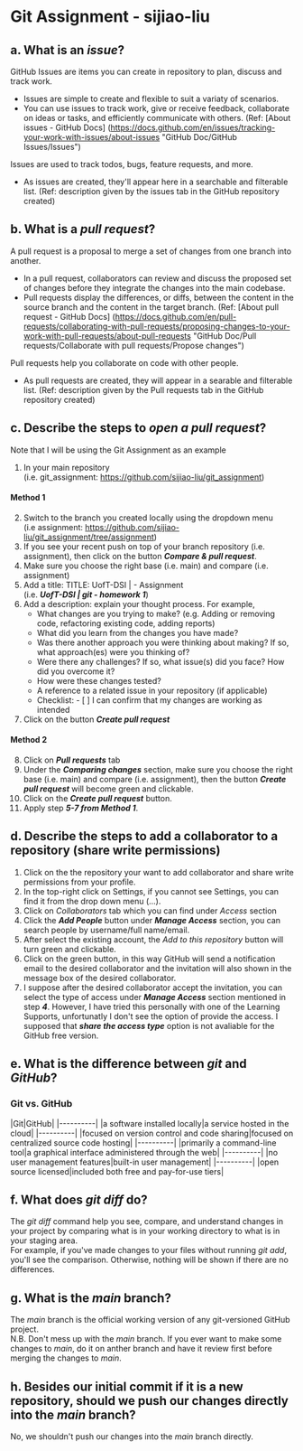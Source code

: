 # Git Assignment - sijiao-liu  

## a. What is an **_issue_**?
GitHub Issues are items you can create in repository to plan, discuss and track work. 
- Issues are simple to create and flexible to suit a variaty of scenarios. 
- You can use issues to track work, give or receive feedback, collaborate on ideas or tasks, and efficiently communicate with others.
(Ref: [About issues - GitHub Docs] (https://docs.github.com/en/issues/tracking-your-work-with-issues/about-issues "GitHub Doc/GitHub Issues/Issues")

Issues are used to track todos, bugs, feature requests, and more. 
- As issues are created, they'll appear here in a searchable and filterable list. 
(Ref: description given by the issues tab in the GitHub repository created)


## b. What is a **_pull request_**?
A pull request is a proposal to merge a set of changes from one branch into another.
- In a pull request, collaborators can review and discuss the proposed set of changes before they integrate the changes into the main codebase.
- Pull requests display the differences, or diffs, between the content in the source branch and the content in the target branch.
(Ref: [About pull request - GitHub Docs] (https://docs.github.com/en/pull-requests/collaborating-with-pull-requests/proposing-changes-to-your-work-with-pull-requests/about-pull-requests "GitHub Doc/Pull requests/Collaborate with pull requests/Propose changes")

Pull requests help you collaborate on code with other people.
- As pull requests are created, they will appear in a searable and filterable list.
(Ref: description given by the Pull requests tab in the GitHub repository created)


## c. Describe the steps to **_open a pull request_**?
Note that I will be using the Git Assignment as an example
1. In your main repository  
    (i.e. git_assignment: https://github.com/sijiao-liu/git_assignment)
#### Method 1
2. Switch to the branch you created locally using the dropdown menu  
    (i.e assignment: https://github.com/sijiao-liu/git_assignment/tree/assignment)
3. If you see your recent push on top of your branch repository (i.e. assignment), then click on the button **_Compare & pull request_**.
4. Make sure you choose the right base (i.e. main) and compare (i.e. assignment)
5. Add a title: TITLE: UofT-DSI | <Module Name> - Assignment <assignment number>  
    (i.e. **_UofT-DSI | git - homework 1_**)
6. Add a description: explain your thought process. For example,
    * What changes are you trying to make? (e.g. Adding or removing code, refactoring existing code, adding reports)
    * What did you learn from the changes you have made?
    * Was there another approach you were thinking about making? If so, what approach(es) were you thinking of?
    * Were there any challenges? If so, what issue(s) did you face? How did you overcome it?
    * How were these changes tested?
    * A reference to a related issue in your repository (if applicable)
    * Checklist: - [ ] I can confirm that my changes are working as intended
7. Click on the button **_Create pull request_**

#### Method 2
8. Click on **_Pull requests_** tab
9. Under the **_Comparing changes_** section, make sure you choose the right base (i.e. main) and compare (i.e. assignment), then the button **_Create pull request_** will become green and clickable.
10. Click on the **_Create pull request_** button.
11. Apply step **_5-7 from Method 1_**.


## d. Describe the steps to add a collaborator to a repository (share write permissions)
1. Click on the the repository your want to add collaborator and share write permissions from your profile.
2. In the top-right click on Settings, if you cannot see Settings, you can find it from the drop down menu (...).
3. Click on _Collaborators_ tab which you can find under _Access_ section
4. Click the **_Add People_** button under **_Manage Access_** section, you can search people by username/full name/email.
5. After select the existing account, the _Add <git username> to this repository_ button will turn green and clickable. 
6. Click on the green button, in this way GitHub will send a notification email to the desired collaborator and the invitation will also shown in the message box of the desired collaborator. 
7. I suppose after the desired collaborator accept the invitation, you can select the type of access under **_Manage Access_** section mentioned in step **_4_**. However, I have tried this personally with one of the Learning Supports, unfortunatly I don't see the option of provide the access. I supposed that **_share the access type_** option is not avaliable for the GitHub free version.


## e. What is the difference between **_git_** and **_GitHub_**?
### Git vs. GitHub
|Git|GitHub|
|----------|
|a software installed locally|a service hosted in the cloud|
|----------|
|focused on version control and code sharing|focused on centralized source code hosting|
|----------|
|primarily a command-line tool|a graphical interface administered through the web|
|----------|
|no user management features|built-in user management|
|----------|
|open source licensed|included both free and pay-for-use tiers|


## f. What does **_git diff_** do?
The _git diff_ command help you see, compare, and understand changes in your project by comparing what is in your working directory to what is in your staging area.  
For example, if you've made changes to your files without running _git add_, you'll see the comparison. Otherwise, nothing will be shown if there are no differences.  


## g. What is the **_main_** branch?
The _main_ branch is the official working version of any git-versioned GitHub project.  
N.B. Don't mess up with the _main_ branch. If you ever want to make some changes to _main_, do it on anther branch and have it review first before merging the changes to _main_.


## h. Besides our initial commit if it is a new repository, should we push our changes directly into the **_main_** branch?
No, we shouldn't push our changes into the _main_ branch directly.

